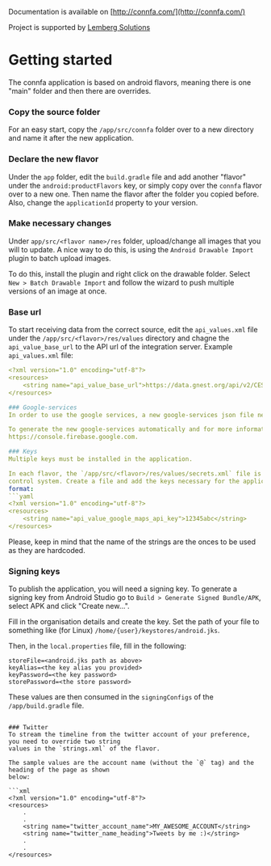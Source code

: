 Documentation is available on [http://connfa.com/](http://connfa.com/)

Project is supported by [Lemberg Solutions](http://lemberg.co.uk)

# Getting started
The connfa application is based on android flavors, meaning there is one "main" folder and then
there are overrides.

### Copy the source folder
For an easy start, copy the `/app/src/connfa` folder over to a new directory and name it after the
new application.

### Declare the new flavor
Under the `app` folder, edit the `build.gradle` file and add another "flavor" under the
`android:productFlavors` key, or simply copy over the `connfa` flavor over to a new one. Then name
the flavor after the folder you copied before.
Also, change the `applicationId` property to your version.

### Make necessary changes
Under `app/src/<flavor name>/res` folder, upload/change all images that you will to update.
A nice way to do this, is using the `Android Drawable Import` plugin to batch upload images.

To do this, install the plugin and right click on the drawable folder.
Select `New > Batch Drawable Import` and follow the wizard to push multiple versions of an image at
once.

### Base url
To start receiving data from the correct source, edit the `api_values.xml` file under the
`/app/src/<flavor>/res/values` directory and chagne the `api_value_base_url` to the API url of the
integration server.
Example `api_values.xml` file:
```yaml
<?xml version="1.0" encoding="utf-8"?>
<resources>
    <string name="api_value_base_url">https://data.gnest.org/api/v2/CEST2019/</string>
</resources>

### Google-services
In order to use the google services, a new google-services json file needs to be created.

To generate the new google-services automatically and for more information, head over to
https://console.firebase.google.com.

### Keys
Multiple keys must be installed in the application.

In each flavor, the `/app/src/<flavor>/res/values/secrets.xml` file is ignored from the version
control system. Create a file and add the keys necessary for the application in the following
format:
```yaml
<?xml version="1.0" encoding="utf-8"?>
<resources>
    <string name="api_value_google_maps_api_key">12345abc</string>
</resources>
```
Please, keep in mind that the name of the strings are the onces to be used as they are hardcoded.

### Signing keys
To publish the application, you will need a signing key. To generate a signing key from Android
Studio go to `Build > Generate Signed Bundle/APK`, select APK and click "Create new...".

Fill in the organisation details and create the key. Set the path of your file to something like
(for Linux) `/home/{user}/keystores/android.jks`.

Then, in the `local.properties` file, fill in the following:

```
storeFile=<android.jks path as above>
keyAlias=<the key alias you provided>
keyPassword=<the key password>
storePassword=<the store password>
```
These values are then consumed in the `signingConfigs` of the `/app/build.gradle` file.
```

### Twitter
To stream the timeline from the twitter account of your preference, you need to override two string
values in the `strings.xml` of the flavor.

The sample values are the account name (without the `@` tag) and the heading of the page as shown
below:

```xml
<?xml version="1.0" encoding="utf-8"?>
<resources>
    .
    .
    <string name="twitter_account_name">MY_AWESOME_ACCOUNT</string>
    <string name="twitter_name_heading">Tweets by me :)</string>
    .
    .
</resources>
```

